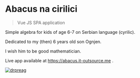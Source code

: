# Abacus na cirilici

> Vue JS SPA application

Simple algebra for kids of age 6-7 on Serbian language (cyrilic).

Dedicated to my (then) 6 years old son Ognjen.

I wish him to be good mathematician.

Live app available at https://abacus.it-outsource.me .

[![drpreag](https://circleci.com/gh/drpreag/abacus.svg?style=svg)](https://abacus.it-outsource.me)
